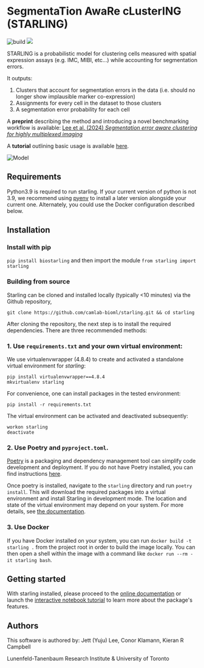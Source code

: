 # SegmentaTion AwaRe cLusterING (STARLING)

![build](https://github.com/camlab-bioml/starling/actions/workflows/main.yml/badge.svg)
![](https://img.shields.io/badge/Python-3.9-blue)


STARLING is a probabilistic model for clustering cells measured with spatial expression assays (e.g. IMC, MIBI, etc...) while accounting for segmentation errors.

It outputs:
1. Clusters that account for segmentation errors in the data (i.e. should no longer show implausible marker co-expression)
2. Assignments for every cell in the dataset to those clusters
3. A segmentation error probability for each cell

A **preprint** describing the method and introducing a novel benchmarking workflow is available: [Lee et al. (2024) _Segmentation error aware clustering for highly multiplexed imaging_](https://www.biorxiv.org/content/10.1101/2024.02.29.582827v1)

A **tutorial** outlining basic usage is available [here][tutorial].

![Model](https://github.com/camlab-bioml/starling/raw/main/starling-schematic600x.png)

## Requirements

Python3.9 is required to run starling. If your current version of python is not 3.9, we recommend using [pyenv](https://github.com/pyenv/pyenv) to install a later version alongside your current one. Alternately, you could use the Docker configuration described below.

## Installation

### Install with pip

`pip install biostarling` and then import the module `from starling import starling`

### Building from source

Starling can be cloned and installed locally (typically <10 minutes) via the Github repository,

```
git clone https://github.com/camlab-bioml/starling.git && cd starling
```

After cloning the repository, the next step is to install the required dependencies. There are three recommended methods:

### 1. Use `requirements.txt` and your own virtual environment:

We use virtualenvwrapper (4.8.4) to create and activated a standalone virtual environment for _starling_:

```
pip install virtualenvwrapper==4.8.4
mkvirtualenv starling
```

For convenience, one can install packages in the tested environment:

```
pip install -r requirements.txt
```

The virtual environment can be activated and deactivated subsequently:

```
workon starling
deactivate
```

### 2. Use Poetry and `pyproject.toml`.

[Poetry](https://python-poetry.org/) is a packaging and dependency management tool can simplify code development and deployment. If you do not have Poetry installed, you can find instructions [here](https://python-poetry.org/docs/).

Once poetry is installed, navigate to the `starling` directory and run `poetry install`. This will download the required packages into a virtual environment and install Starling in development mode. The location and state of the virtual environment may depend on your system. For more details, see [the documentation](https://python-poetry.org/docs/managing-environments/).


### 3. Use Docker

If you have Docker installed on your system, you can run `docker build -t starling .` from the project root in order to build the image locally. You can then open a shell within the image with a command like `docker run --rm -it starling bash`.

## Getting started

With starling installed, please proceed to the [online documentation][docs] or launch the [interactive notebook tutorial][tutorial] to learn more about the package's features.

## Authors

This software is authored by: Jett (Yuju) Lee, Conor Klamann, Kieran R Campbell

Lunenfeld-Tanenbaum Research Institute & University of Toronto

<!-- github-only -->

[tutorial]: https://colab.research.google.com/github/camlab-bioml/starling/blob/main/docs/source/tutorial/getting-started.ipynb
[license]: https://github.com/camlab-bioml/starling/blob/main/LICENSE
[docs]: https://camlab-bioml.github.io/starling/
